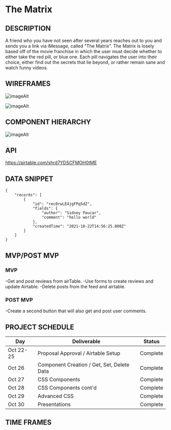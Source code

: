 # The Matrix

## DESCRIPTION
A friend who you have not seen after several years reaches out to you and sends you a link via iMessage, called "The Matrix". The Matrix is losely based off of the movie franchise in which the user must decide whether to either take the red pill, or blue one. Each pill navigates the user into their choice, either find out the secrets that lie beyond, or rather remain sane and watch funny videos.

## WIREFRAMES

![imageAlt](https://i.imgur.com/mnShYX0.png)

![imageAlt](https://i.imgur.com/xDahWOg.png)

## COMPONENT HIERARCHY
![imageAlt](https://i.imgur.com/NtoB1Pf.png)


## API 
https://airtable.com/shrd7YDSCFMOH0tME

## DATA SNIPPET

```
{
    "records": [
        {
            "id": "rec0rwLE4jgFPq5dZ",
            "fields": {
                "author": "Sidney Paucar",
                "comment": "hello world"
            },
            "createdTime": "2021-10-22T14:56:25.000Z"
        }
    ]
}
```

## MVP/POST MVP
### MVP
-Get and post reviews from airTable.
-Use forms to create reviews and update Airtable.
-Delete posts from the feed and airtable.

### POST MVP
-Create a second button that will also get and post user comments.

## PROJECT SCHEDULE
| Day      | Deliverable                                | Status   |
| -------- | ------------------------------------------ | -------- |
| Oct 22-25 | Proposal Approval / Airtable Setup         | Complete |
| Oct 26   | Component Creation / Get, Set, Delete Data | Complete |
| Oct 27   | CSS Components                             | Complete |
| Oct 28   | CSS Components cont'd                      | Complete |
| Oct 29   | Advanced CSS                               | Complete |
| Oct 30   | Presentations                              | Complete |


## TIME FRAMES
